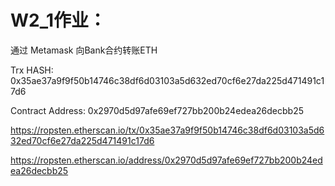 # W2_1作业：


通过 Metamask 向Bank合约转账ETH

Trx HASH: 0x35ae37a9f9f50b14746c38df6d03103a5d632ed70cf6e27da225d471491c17d6

Contract Address: 0x2970d5d97afe69ef727bb200b24edea26decbb25


https://ropsten.etherscan.io/tx/0x35ae37a9f9f50b14746c38df6d03103a5d632ed70cf6e27da225d471491c17d6

https://ropsten.etherscan.io/address/0x2970d5d97afe69ef727bb200b24edea26decbb25